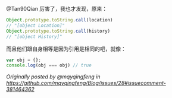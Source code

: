 @Tan90Qian 厉害了，我也才发现，原来：

```js
Object.prototype.toString.call(location)
// "[object Location]"
Object.prototype.toString.call(history)
// "[object History]"
```

而且他们跟自身相等是因为引用是相同的吧，就像：

```js
var obj = {};
console.log(obj === obj) // true
```

_Originally posted by @mqyqingfeng in https://github.com/mqyqingfeng/Blog/issues/28#issuecomment-381464362_